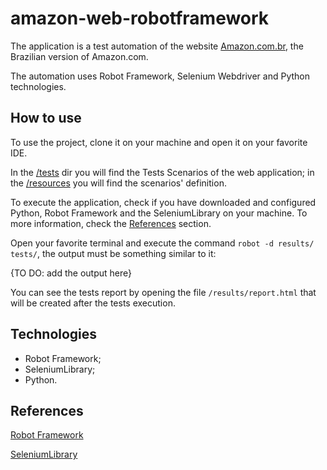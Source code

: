# amazon-web-robotframework
The application is a test automation of the website [Amazon.com.br](https://www.amazon.com.br/), the Brazilian version of Amazon.com.

The automation uses Robot Framework, Selenium Webdriver and Python technologies.

## How to use
To use the project, clone it on your machine and open it on your favorite IDE.

In the [/tests](https://github.com/tiagocbarbosa/amazon-web-robotframework/tree/main/tests) dir you will find the Tests Scenarios of the web application; in the [/resources](https://github.com/tiagocbarbosa/amazon-web-robotframework/tree/main/resources) you will find the scenarios' definition.

To execute the application, check if you have downloaded and configured Python, Robot Framework and the SeleniumLibrary on your machine. To more information, check the [References](https://github.com/tiagocbarbosa/amazon-web-robotframework#References) section.

Open your favorite terminal and execute the command ``robot -d results/ tests/``, the output must be something similar to it:

{TO DO: add the output here}

You can see the tests report by opening the file ``/results/report.html`` that will be created after the tests execution.

## Technologies
- Robot Framework;
- SeleniumLibrary;
- Python.

## References
[Robot Framework](https://robotframework.org/)

[SeleniumLibrary](https://github.com/robotframework/SeleniumLibrary/)